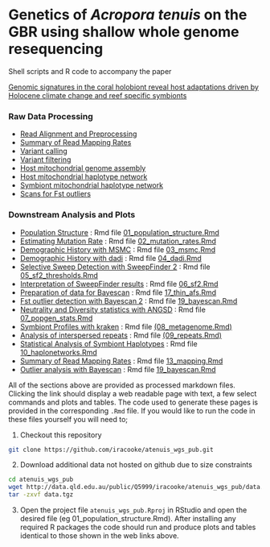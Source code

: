 # Genetics of *Acropora tenuis* on the GBR using shallow whole genome resequencing

Shell scripts and R code to accompany the paper

[Genomic signatures in the coral holobiont reveal host adaptations driven by Holocene climate change and reef specific symbionts](https://advances.sciencemag.org/content/6/48/eabc6318)

### Raw Data Processing

- [Read Alignment and Preprocessing](hpc/gatk3/README.md)
- [Summary of Read Mapping Rates](13_mapping.md)
- [Variant calling](hpc/freebayes/README.md)
- [Variant filtering](hpc/freebayes_qc/README.md)
- [Host mitochondrial genome assembly](hpc/mitogenome/README.md)
- [Host mitochondrial haplotype network](hpc/mito_mapping/README.md)
- [Symbiont mitochondrial haplotype network](hpc/symbiodinium/README.md)
- [Scans for Fst outliers](hpc/bayescan/README.md)

### Downstream Analysis and Plots

- [Population Structure](01_population_structure.md) : Rmd file [01_population_structure.Rmd](01_population_structure.Rmd)
- [Estimating Mutation Rate](02_mutation_rates.md) : Rmd file [02_mutation_rates.Rmd](02_mutation_rates.Rmd)
- [Demographic History with MSMC](03_msmc.md) : Rmd file [03_msmc.Rmd](03_msmc.Rmd)
- [Demographic History with dadi](04_dadi.md) : Rmd file [04_dadi.Rmd](04_dadi.Rmd)
- [Selective Sweep Detection with SweepFinder 2](05_sf2_thresholds.md) : Rmd file [05_sf2_thresholds.Rmd](05_sf2_thresholds.Rmd)
- [Interpretation of SweepFinder results](06_sf2.md) : Rmd file [06_sf2.Rmd](06_sf2.Rmd)
- [Preparation of data for Bayescan](17_thin_afs.md) : Rmd file [17_thin_afs.Rmd](17_thin_afs.Rmd)
- [Fst outlier detection with Bayescan 2](19_bayescan.md) : Rmd file [19_bayescan.Rmd](19_bayescan.Rmd)
- [Neutrality and Diversity statistics with ANGSD](07_popgen_stats.md) : Rmd file [07_popgen_stats.Rmd](07_popgen_stats.Rmd)
- [Symbiont Profiles with kraken](08_metagenome.md) : Rmd file [(08_metagenome.Rmd)](08_metagenome.Rmd)
- [Analysis of interspersed repeats](09_repeats.md) : Rmd file [(09_repeats.Rmd)](09_repeats.Rmd)
- [Statistical Analysis of Symbiont Haplotypes](10_haplonetworks.md) : Rmd file [10_haplonetworks.Rmd](10_haplonetworks.Rmd)
- [Summary of Read Mapping Rates](13_mapping.md) : Rmd file [13_mapping.Rmd](13_mapping.Rmd)
- [Outlier analysis with Bayescan](19_bayescan.md) : Rmd file [19_bayescan.Rmd](19_bayescan.Rmd)

All of the sections above are provided as processed markdown files.  Clicking the link should display a web readable page with text, a few select commands and plots and tables. The code used to generate these pages is provided in the corresponding `.Rmd` file. If you would like to run the code in these files yourself you will need to;

1. Checkout this repository 
```bash
git clone https://github.com/iracooke/atenuis_wgs_pub.git
```
2. Download additional data not hosted on github due to size constraints
```bash
cd atenuis_wgs_pub
wget http://data.qld.edu.au/public/Q5999/iracooke/atenuis_wgs_pub/data.tgz -O data.tgz
tar -zxvf data.tgz 
```
3. Open the project file `atenuis_wgs_pub.Rproj` in RStudio and open the desired file (eg 01_population_structure.Rmd).  After installing any required R packages the code should run and produce plots and tables identical to those shown in the web links above.

